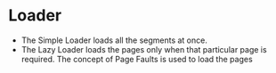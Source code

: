 # Loader
- The Simple Loader loads all the segments at once.
- The Lazy Loader loads the pages only when that particular page is required. The concept of Page Faults is used to load the pages
